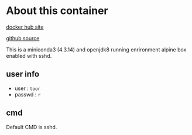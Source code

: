 # About this container

[docker hub site](https://hub.docker.com/r/mcchae/conda-jdk8/)

[github source](https://github.com/mcchae/docker-conda-jdk8)

This is a miniconda3 (4.3.14) and openjdk8 running enrironment alpine box enabled with sshd.

## user info

* user : `toor`
* passwd : `r`

## cmd
Default CMD is sshd.